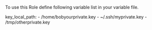 To use this Role define following variable list in your variable file.

key_local_path:
    - /home/bobyourprivate.key
    - ~/.ssh/myprivate.key
    - /tmp/otherprivate.key
